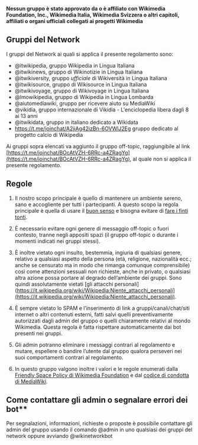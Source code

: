 **Nessun gruppo è stato approvato da o è affiliato con Wikimedia Foundation, Inc., Wikimedia Italia, Wikimedia Svizzera o altri capitoli, affiliati o organi ufficiali collegati ai progetti Wikimedia**

## Gruppi del Network
I gruppi del Network ai quali si applica il presente regolamento sono:
- @itwikipedia, gruppo Wikipedia in Lingua Italiana
- @itwikinews, gruppo di Wikinotizie in Lingua Italiana
- @itwikiversity, gruppo *ufficiale* di Wikiversità in Lingua Italiana
- @itwikisource, gruppo di Wikisource in Lingua Italiana
- @itwikivoyage, gruppo di Wikivoyage in Lingua Italiana
- @lmowikipedia, gruppo di Wikipedia in Lingua Lombarda
- @aiutomediawiki, gruppo per ricevere aiuto su MediaWiki
- @vikidia, gruppo internazionale di Vikidia - L'enciclopedia libera dagli 8 ai 13 anni
- @itwikidata, gruppo in italiano dedicato a Wikidata
- https://t.me/joinchat/A2jiAg42izBn-6OVWlJ2Eg gruppo dedicato al progetto calcio di Wikipedia

Ai gruppi sopra elencati va aggiunto il gruppo off-topic, raggiungibile al link [https://t.me/joinchat/BOcAtVZH-6RRc-a4ZRagYg](https://t.me/joinchat/BOcAtVZH-6RRc-a4ZRagYg), al quale non si applica il presente regolamento.

## Regole
1. Il nostro scopo principale è quello di mantenere un ambiente sereno, sano e accogliente per tutti i partecipanti. A questo scopo la regola principale è quella di usare il [buon senso](https://it.wikipedia.org/wiki/Wikipedia:Buon_senso) e bisogna evitare di [fare i finti tonti](https://it.wikipedia.org/wiki/Wikipedia:Non_fare_il_finto_tonto).

2. È necessario evitare ogni genere di messaggio off-topic o fuori contesto, tranne negli appositi spazi (il gruppo off-topic o durante i momenti indicati nei gruppi stessi).

3. È inoltre vietato ogni insulto, bestemmia, ingiuria di qualsiasi genere, relativo a qualsiasi aspetto della persona (età, religione, nazionalità ecc.; anche se censurato ma in modo che rimanga comunque comprensibile) così come attenzioni sessuali non richieste, anche in privato, o qualsiasi altra azione possa portare al degrado dell’ambiente dei gruppi. Sono quindi assolutamente vietati [gli attacchi personali](https://it.wikipedia.org/wiki/Wikipedia:Niente_attacchi_personali](https://it.wikipedia.org/wiki/Wikipedia:Niente_attacchi_personali).

4. È sempre vietato lo SPAM e l’inserimento di link a gruppi/canali/chat/siti internet o altri contenuti esterni, fatti salvi quelli preventivamente autorizzati dagli admin del gruppo o quelli chiaramente relativi al mondo Wikimedia. Questa regola è fatta rispettare automaticamente dai bot presenti nei gruppi.

5. Gli admin potranno eliminare i messaggi contrari al regolamento e mutare, espellere o bandire l’utente dal gruppo qualora perseveri nei suoi comportamenti contrari al regolamento.

6. In questo gruppo valgono inoltre i valori e le regole enumerati dalla [Friendly Space Policy di Wikimedia Foundation](https://foundation.wikimedia.org/wiki/Friendly_space_policy) e dal [codice di condotta di MediaWiki](https://m.mediawiki.org/wiki/Code_of_Conduct).

## Come contattare gli admin o segnalare errori dei bot**

Per segnalazioni, informazioni, richieste o proposte è possibile contattare gli admin del gruppo usando il comando @admin in uno qualsiasi dei gruppi del network oppure avviando @wikinetworkbot
